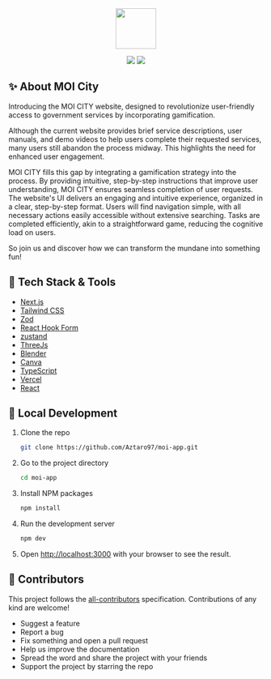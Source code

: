 <!-- PROJECT INFOS -->
<div align="center">
 <a href="https://github.com/Aztaro97/MOI-APP"><img src="" height="80px" /></a>

<br />

 <p align="center">
  <a><img src="https://img.shields.io/github/stars/aztaro97/moi-app" /></a>
 <a><img src="https://img.shields.io/badge/LICENSE-MIT-brightgreen" /></a>
 </p>
</div>


<!-- DETAIL ABOUT THE PROJECT -->
## ✨ About MOI City
Introducing the MOI CITY website, designed to revolutionize user-friendly access to government services by incorporating gamification.

Although the current website provides brief service descriptions, user manuals, and demo videos to help users complete their requested services, many users still abandon the process midway. This highlights the need for enhanced user engagement.

MOI CITY fills this gap by integrating a gamification strategy into the process. By providing intuitive, step-by-step instructions that improve user understanding, MOI CITY ensures seamless completion of user requests. The website's UI delivers an engaging and intuitive experience, organized in a clear, step-by-step format. Users will find navigation simple, with all necessary actions easily accessible without extensive searching. Tasks are completed efficiently, akin to a straightforward game, reducing the cognitive load on users.

So join us and discover how we can transform the mundane into something fun!

## 🚀 Tech Stack & Tools
- [Next.js](https://nextjs.org/?ref=cal.com)
- [Tailwind CSS](https://tailwindcss.com/?ref=cal.com)
- [Zod](https://github.com/colinhacks/zod)
- [React Hook Form](https://react-hook-form.com)
- [zustand](https://zustand-demo.pmnd.rs/)
- [ThreeJs](https://threejs.org/)
- [Blender](https://www.blender.org/)
- [Canva](https://www.canva.com/)
- [TypeScript](https://www.typescriptlang.org/)
- [Vercel](https://vercel.com/)
- [React](https://react.dev/)





<!-- DEVELOPMENT -->
## 🎉 Local Development

1. Clone the repo
   ```sh
   git clone https://github.com/Aztaro97/moi-app.git
   ```
2. Go to the project directory
	```sh
	cd moi-app
	```
3. Install NPM packages
   ```sh
   npm install
   ```
4. Run the development server
   ```sh
   npm dev
   ```
5. Open [http://localhost:3000](http://localhost:3000) with your browser to see the result.






<!-- CONTRIBUTION -->
## 🎉 Contributors

<!-- ALL-CONTRIBUTORS-LIST:START - Do not remove or modify this section -->
<!-- prettier-ignore-start -->
<!-- markdownlint-disable -->

<!-- markdownlint-restore -->
<!-- prettier-ignore-end -->
<!-- ALL-CONTRIBUTORS-LIST:END -->

This project follows the [all-contributors](https://allcontributors.org) specification.
Contributions of any kind are welcome!
-  Suggest a feature
-  Report a bug
-  Fix something and open a pull request
-  Help us improve the documentation
-  Spread the word and share the project with your friends
-  Support the project by starring the repo

